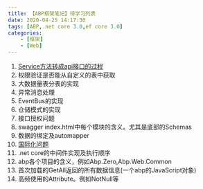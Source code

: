 ```yaml
---
title: 【ABP框架笔记】待学习列表
date: 2020-04-25 14:17:30
tags: [ABP,.net core 3.0,ef core 3.0]
categories:  
	- [框架]
	- [Web]
---
```


1. [Service方法转成api接口的过程](/2020/04/25/abp-services-as-webapi/)
2. 权限验证是否能从自定义的表中获取
3. 大数据量表分表的实现
4. 异常消息处理
5. EventBus的实现
6. 仓储模式的实现
7. 接口授权问题
8. swagger index.html中每个模块的含义。尤其是底部的Schemas
9. 数据的绑定及automapper
10. [国际化问题](/2020/04/26/abp-localization/)
11. .net core的中间件实现及执行顺序
12. abp各个项目的含义，例如Abp.Zero,Abp.Web.Common
13. 首次加载的GetAll返回的所有数据信息(一个abp的JavaScript对象)
14. 高频使用的Attribute。例如NotNull等
